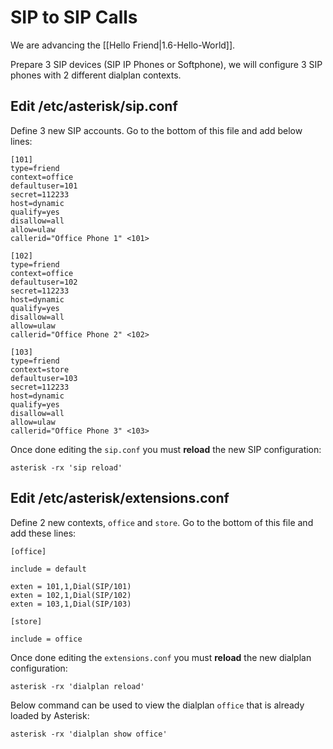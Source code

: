 # SIP to SIP Calls

We are advancing the [[Hello Friend|1.6-Hello-World]].

Prepare 3 SIP devices (SIP IP Phones or Softphone), we will configure 3 SIP phones with 2 different dialplan contexts.

## Edit /etc/asterisk/sip.conf

Define 3 new SIP accounts. Go to the bottom of this file and add below lines:

```
[101]
type=friend
context=office
defaultuser=101
secret=112233
host=dynamic
qualify=yes
disallow=all
allow=ulaw
callerid="Office Phone 1" <101>

[102]
type=friend
context=office
defaultuser=102
secret=112233
host=dynamic
qualify=yes
disallow=all
allow=ulaw
callerid="Office Phone 2" <102>

[103]
type=friend
context=store
defaultuser=103
secret=112233
host=dynamic
qualify=yes
disallow=all
allow=ulaw
callerid="Office Phone 3" <103>
```

Once done editing the ```sip.conf``` you must **reload** the new SIP configuration:

```
asterisk -rx 'sip reload'
```

## Edit /etc/asterisk/extensions.conf

Define  2 new contexts, ```office``` and ```store```. Go to the bottom of this file and add these lines:

```
[office]

include = default

exten = 101,1,Dial(SIP/101)
exten = 102,1,Dial(SIP/102)
exten = 103,1,Dial(SIP/103)

[store]

include = office

```

Once done editing the ```extensions.conf``` you must **reload** the new dialplan configuration:

```
asterisk -rx 'dialplan reload'
```

Below command can be used to view the dialplan `office` that is already loaded by Asterisk:

```
asterisk -rx 'dialplan show office'
```
